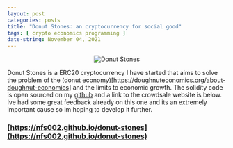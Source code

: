 ```yaml
---
layout: post
categories: posts
title: "Donut Stones: an cryptocurrency for social good"
tags: [ crypto economics programming ]
date-string: November 04, 2021
---
```


<figure  style="text-align:center">
    <img src="/images/photo-grid/donut-stones.png" alt="Donut Stones">
</figure>

Donut Stones is a ERC20 cryptocurrency I have started that aims to solve the problem of the (donut economy)[https://doughnuteconomics.org/about-doughnut-economics] 
and the limits to economic growth. The solidity code is open sourced on my [github](https://www.github.com/nfs002/donut-stones) and a link to the crowdsale website is below. Ive had some great feedback already on this one and its an extremely important cause so im hoping to develop it further.

### [https://nfs002.github.io/donut-stones](https://nfs002.github.io/donut-stones)
